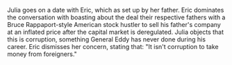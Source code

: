 Julia goes on a date with Eric, which as set up by her father. Eric dominates the conversation with boasting about the deal their respective fathers with a Bruce Rappaport-style American stock hustler to sell his father's company at an inflated price after the capital market is deregulated. Julia objects that this is corruption, something General Eddy has never done during his career. Eric dismisses her concern, stating that: "It isn't corruption to take money from foreigners."